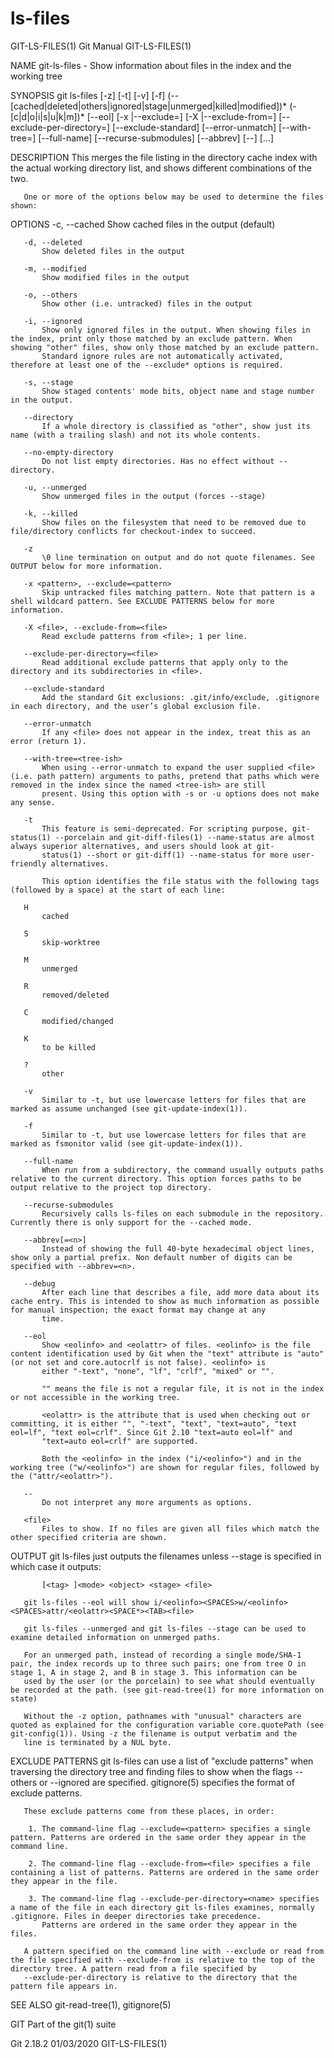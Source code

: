  # ls-files 
GIT-LS-FILES(1)                                                                                   Git Manual                                                                                  GIT-LS-FILES(1)

NAME
       git-ls-files - Show information about files in the index and the working tree

SYNOPSIS
       git ls-files [-z] [-t] [-v] [-f]
                       (--[cached|deleted|others|ignored|stage|unmerged|killed|modified])*
                       (-[c|d|o|i|s|u|k|m])*
                       [--eol]
                       [-x <pattern>|--exclude=<pattern>]
                       [-X <file>|--exclude-from=<file>]
                       [--exclude-per-directory=<file>]
                       [--exclude-standard]
                       [--error-unmatch] [--with-tree=<tree-ish>]
                       [--full-name] [--recurse-submodules]
                       [--abbrev] [--] [<file>...]

DESCRIPTION
       This merges the file listing in the directory cache index with the actual working directory list, and shows different combinations of the two.

       One or more of the options below may be used to determine the files shown:

OPTIONS
       -c, --cached
           Show cached files in the output (default)

       -d, --deleted
           Show deleted files in the output

       -m, --modified
           Show modified files in the output

       -o, --others
           Show other (i.e. untracked) files in the output

       -i, --ignored
           Show only ignored files in the output. When showing files in the index, print only those matched by an exclude pattern. When showing "other" files, show only those matched by an exclude pattern.
           Standard ignore rules are not automatically activated, therefore at least one of the --exclude* options is required.

       -s, --stage
           Show staged contents' mode bits, object name and stage number in the output.

       --directory
           If a whole directory is classified as "other", show just its name (with a trailing slash) and not its whole contents.

       --no-empty-directory
           Do not list empty directories. Has no effect without --directory.

       -u, --unmerged
           Show unmerged files in the output (forces --stage)

       -k, --killed
           Show files on the filesystem that need to be removed due to file/directory conflicts for checkout-index to succeed.

       -z
           \0 line termination on output and do not quote filenames. See OUTPUT below for more information.

       -x <pattern>, --exclude=<pattern>
           Skip untracked files matching pattern. Note that pattern is a shell wildcard pattern. See EXCLUDE PATTERNS below for more information.

       -X <file>, --exclude-from=<file>
           Read exclude patterns from <file>; 1 per line.

       --exclude-per-directory=<file>
           Read additional exclude patterns that apply only to the directory and its subdirectories in <file>.

       --exclude-standard
           Add the standard Git exclusions: .git/info/exclude, .gitignore in each directory, and the user’s global exclusion file.

       --error-unmatch
           If any <file> does not appear in the index, treat this as an error (return 1).

       --with-tree=<tree-ish>
           When using --error-unmatch to expand the user supplied <file> (i.e. path pattern) arguments to paths, pretend that paths which were removed in the index since the named <tree-ish> are still
           present. Using this option with -s or -u options does not make any sense.

       -t
           This feature is semi-deprecated. For scripting purpose, git-status(1) --porcelain and git-diff-files(1) --name-status are almost always superior alternatives, and users should look at git-
           status(1) --short or git-diff(1) --name-status for more user-friendly alternatives.

           This option identifies the file status with the following tags (followed by a space) at the start of each line:

       H
           cached

       S
           skip-worktree

       M
           unmerged

       R
           removed/deleted

       C
           modified/changed

       K
           to be killed

       ?
           other

       -v
           Similar to -t, but use lowercase letters for files that are marked as assume unchanged (see git-update-index(1)).

       -f
           Similar to -t, but use lowercase letters for files that are marked as fsmonitor valid (see git-update-index(1)).

       --full-name
           When run from a subdirectory, the command usually outputs paths relative to the current directory. This option forces paths to be output relative to the project top directory.

       --recurse-submodules
           Recursively calls ls-files on each submodule in the repository. Currently there is only support for the --cached mode.

       --abbrev[=<n>]
           Instead of showing the full 40-byte hexadecimal object lines, show only a partial prefix. Non default number of digits can be specified with --abbrev=<n>.

       --debug
           After each line that describes a file, add more data about its cache entry. This is intended to show as much information as possible for manual inspection; the exact format may change at any
           time.

       --eol
           Show <eolinfo> and <eolattr> of files. <eolinfo> is the file content identification used by Git when the "text" attribute is "auto" (or not set and core.autocrlf is not false). <eolinfo> is
           either "-text", "none", "lf", "crlf", "mixed" or "".

           "" means the file is not a regular file, it is not in the index or not accessible in the working tree.

           <eolattr> is the attribute that is used when checking out or committing, it is either "", "-text", "text", "text=auto", "text eol=lf", "text eol=crlf". Since Git 2.10 "text=auto eol=lf" and
           "text=auto eol=crlf" are supported.

           Both the <eolinfo> in the index ("i/<eolinfo>") and in the working tree ("w/<eolinfo>") are shown for regular files, followed by the ("attr/<eolattr>").

       --
           Do not interpret any more arguments as options.

       <file>
           Files to show. If no files are given all files which match the other specified criteria are shown.

OUTPUT
       git ls-files just outputs the filenames unless --stage is specified in which case it outputs:

           [<tag> ]<mode> <object> <stage> <file>

       git ls-files --eol will show i/<eolinfo><SPACES>w/<eolinfo><SPACES>attr/<eolattr><SPACE*><TAB><file>

       git ls-files --unmerged and git ls-files --stage can be used to examine detailed information on unmerged paths.

       For an unmerged path, instead of recording a single mode/SHA-1 pair, the index records up to three such pairs; one from tree O in stage 1, A in stage 2, and B in stage 3. This information can be
       used by the user (or the porcelain) to see what should eventually be recorded at the path. (see git-read-tree(1) for more information on state)

       Without the -z option, pathnames with "unusual" characters are quoted as explained for the configuration variable core.quotePath (see git-config(1)). Using -z the filename is output verbatim and the
       line is terminated by a NUL byte.

EXCLUDE PATTERNS
       git ls-files can use a list of "exclude patterns" when traversing the directory tree and finding files to show when the flags --others or --ignored are specified. gitignore(5) specifies the format
       of exclude patterns.

       These exclude patterns come from these places, in order:

        1. The command-line flag --exclude=<pattern> specifies a single pattern. Patterns are ordered in the same order they appear in the command line.

        2. The command-line flag --exclude-from=<file> specifies a file containing a list of patterns. Patterns are ordered in the same order they appear in the file.

        3. The command-line flag --exclude-per-directory=<name> specifies a name of the file in each directory git ls-files examines, normally .gitignore. Files in deeper directories take precedence.
           Patterns are ordered in the same order they appear in the files.

       A pattern specified on the command line with --exclude or read from the file specified with --exclude-from is relative to the top of the directory tree. A pattern read from a file specified by
       --exclude-per-directory is relative to the directory that the pattern file appears in.

SEE ALSO
       git-read-tree(1), gitignore(5)

GIT
       Part of the git(1) suite

Git 2.18.2                                                                                        01/03/2020                                                                                  GIT-LS-FILES(1)
